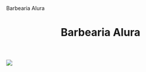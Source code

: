 <!DOCTYPE html>
<html lang="pt-br">
     <head> 
         <meta charset="UTF-8"> 
         <tittle> Barbearia Alura </tittle>
            <link rel="stylesheet" href=style.css">
            </head>
            <body>
            <header>
                <h1 class= "titulo principal"> Barbearia Alura </h1>
                </header>
                <img id="banner" src=banner.jpg">
                <div class="principal"
                <h2 class="titulo-centralizado">
            
            
            
            
            
            
            
            
            
            
            
            
